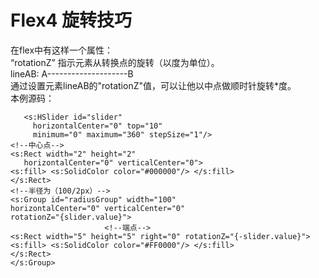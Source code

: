 ﻿# Flex4 旋转技巧
在flex中有这样一个属性：<br>
“rotationZ” 指示元素从转换点的旋转（以度为单位）。<br>
lineAB: A--------------------B<br>
通过设置元素lineAB的"rotationZ"值，可以让他以中点做顺时针旋转*度。<br>
本例源码：
```
   <s:HSlider id="slider"
     horizontalCenter="0" top="10"
     minimum="0" maximum="360" stepSize="1"/>
<!--中心点-->
<s:Rect width="2" height="2" 
   horizontalCenter="0" verticalCenter="0">
<s:fill> <s:SolidColor color="#000000"/> </s:fill>
</s:Rect>
<!--半径为（100/2px）-->
<s:Group id="radiusGroup" width="100"
horizontalCenter="0" verticalCenter="0"
rotationZ="{slider.value}">
                     <!--端点-->
<s:Rect width="5" height="5" right="0" rotationZ="{-slider.value}">
<s:fill> <s:SolidColor color="#FF0000"/> </s:fill>
</s:Rect>
</s:Group>

```

 
  